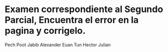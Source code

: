 # Examen correspondiente al Segundo Parcial, Encuentra el error en la pagina y corrigelo. 
Pech Poot Jabib Alexander
Euan Tun Hector Julian



